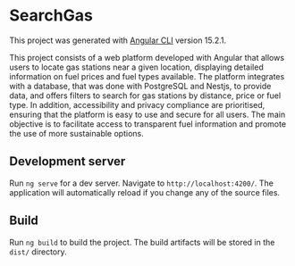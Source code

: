 # SearchGas

This project was generated with [Angular CLI](https://github.com/angular/angular-cli) version 15.2.1.

This project consists of a web platform developed with Angular that allows users to locate gas stations near a given location, displaying detailed information on fuel prices and fuel types available. The platform integrates with a database, that was done with PostgreSQL and Nestjs, to provide data, and offers filters to search for gas stations by distance, price or fuel type. In addition, accessibility and privacy compliance are prioritised, ensuring that the platform is easy to use and secure for all users. The main objective is to facilitate access to transparent fuel information and promote the use of more sustainable options.

## Development server

Run `ng serve` for a dev server. Navigate to `http://localhost:4200/`. The application will automatically reload if you change any of the source files.

## Build

Run `ng build` to build the project. The build artifacts will be stored in the `dist/` directory.



